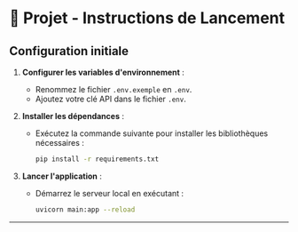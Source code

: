 # 🚀 Projet - Instructions de Lancement

## Configuration initiale

1. **Configurer les variables d'environnement** :  
   - Renommez le fichier `.env.exemple` en `.env`.  
   - Ajoutez votre clé API dans le fichier `.env`.

2. **Installer les dépendances** :  
   - Exécutez la commande suivante pour installer les bibliothèques nécessaires :  
     ```bash
     pip install -r requirements.txt
     ```

3. **Lancer l'application** :  
   - Démarrez le serveur local en exécutant :  
     ```bash
     uvicorn main:app --reload
     ```

---
